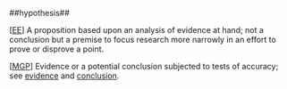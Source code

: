 ##hypothesis##

\[[EE](SOURCES.md#EE)\]  A proposition based upon an analysis of evidence at hand; not a conclusion but a premise to focus research more narrowly in an effort to prove or disprove a point.

\[[MGP](SOURCES.md#MGP)\] Evidence or a potential conclusion subjected to tests of accuracy; see [evidence](evidence.md) and [conclusion](conclusion.md).
